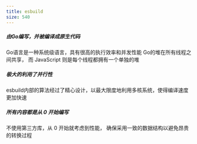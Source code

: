 ```yaml
---
title: esbuild
size: 540
---
```

##### 由Go编写，并被编译成原生代码
Go语言是一种系统级语言，具有很高的执行效率和并发性能
Go的堆在所有线程之间共享， 而 JavaScript 则是每个线程都拥有一个单独的堆
##### 极大的利用了并行性
esbuild内部的算法经过了精心设计，以最大限度地利用多核系统，使得编译速度更加快速
##### 所有内容都是从 0 开始编写
不使用第三方库，从 0 开始就考虑到性能， 确保采用一致的数据结构以避免昂贵的转换过程
